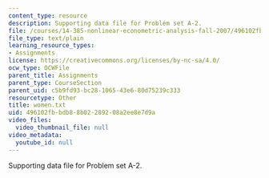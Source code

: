 ```yaml
---
content_type: resource
description: Supporting data file for Problem set A-2.
file: /courses/14-385-nonlinear-econometric-analysis-fall-2007/496102fbbdb88b02289208a2ee8e7d9a_women.txt
file_type: text/plain
learning_resource_types:
- Assignments
license: https://creativecommons.org/licenses/by-nc-sa/4.0/
ocw_type: OCWFile
parent_title: Assignments
parent_type: CourseSection
parent_uid: c5b9fd93-bc28-1065-43e6-80d75239c333
resourcetype: Other
title: women.txt
uid: 496102fb-bdb8-8b02-2892-08a2ee8e7d9a
video_files:
  video_thumbnail_file: null
video_metadata:
  youtube_id: null
---
```

Supporting data file for Problem set A-2.